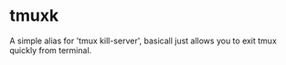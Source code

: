 # tmuxk
A simple alias for 'tmux kill-server', basicall just allows you to exit tmux quickly from terminal.
